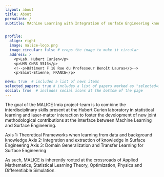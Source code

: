 ```yaml
---
layout: about
title: About
permalink: /
subtitle: MAchine Learning with Integration of surfaCe Engineering knowledge


profile:
  align: right
  image: malice-logo.png
  image_circular: false # crops the image to make it circular
  address: >
    <p>Lab. Hubert Curien</p>
    <p>UMR CNRS 5516</p>
    <!--p>Bâtiment F 18 Rue du Professeur Benoît Lauras</p-->
    <p>Saint-Etienne, FRANCE</p>

news: true  # includes a list of news items
selected_papers: true # includes a list of papers marked as "selected={true}"
social: true  # includes social icons at the bottom of the page
---
```


The goal of the MALICE Inria project-team is to combine the interdisciplinary skills present at the Hubert Curien laboratory in statistical learning and laser-matter interaction to foster the development of new joint methodological contributions at the interface between Machine Learning and Surface Engineering. 

Axis 1: Theoretical Frameworks when learning from data and background knowledge
Axis 2: Integration and extraction of knowledge in Surface Engineering
Axis 3: Domain Generalization and Transfer Learning for Surface Engineering

As such, MALICE is inherently rooted at the crossroads of Applied Mathematics, Statistical Learning Theory, Optimization, Physics and Differentiable Simulation.

